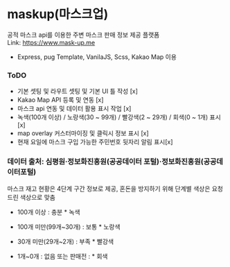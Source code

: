# maskup(마스크업)

공적 마스크 api를 이용한 주변 마스크 판매 정보 제공 플랫폼</br>
Link: https://www.mask-up.me

- Express, pug Template, VanilaJS, Scss, Kakao Map 이용

### ToDO

- 기본 셋팅 및 라우트 셋팅 및 기본 UI 틀 작성 [x]
- Kakao Map API 등록 및 연동 [x]
- 마스크 api 연동 및 데이터 활용 표시 작업 [x]
- 녹색(100개 이상) / 노랑색(30 ~ 99개) / 빨강색(2 ~ 29개) / 회색(0 ~ 1개) 표시 [x]
- map overlay 커스터마이징 및 클릭시 정보 표시 [x]
- 현재 요일에 마스크 구입 가능한 주민번호 뒷자리 알림 표시[x]

### 데이터 출처: 심평원‧정보화진흥원(공공데이터 포털)‧정보화진흥원(공공데이터포털)

마스크 재고 현황은 4단계 구간 정보로 제공, 혼돈을 방지하기 위해 단계별 색상은 요청드린 색상으로 맞춤

- 100개 이상 : 충분 \* 녹색

- 100개 미만(99개~30개) : 보통 \* 노랑색

- 30개 미만(29개~2개) : 부족 \* 빨강색

- 1개~0개 : 없음 또는 판매전 : \* 회색
